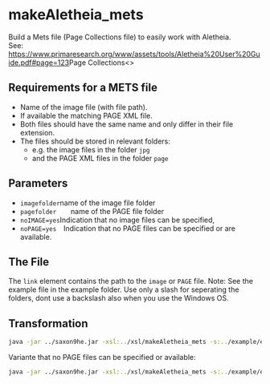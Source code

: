 # makeAletheia_mets

Build a Mets file (Page Collections file) to easily work with Aletheia.  
See: <https://www.primaresearch.org/www/assets/tools/Aletheia%20User%20Guide.pdf#page=123>Page Collections<>

Requirements for a METS file
------------
- Name of the image file (with file path).
- If available the matching PAGE XML file.
- Both files should have the same name and only differ in their file extension.
- The files should be stored in relevant folders:
  -   e.g. the image files in the folder ``jpg``
  -   and the PAGE XML files in the folder ``page``


Parameters
-------------
- ``imagefolder``name of the image file folder
- ``pagefolder    ``name of the PAGE file folder
- ``noIMAGE=yes``Indication that no image files can be specified, 
- ``noPAGE=yes  ``Indication that no PAGE files can be specified or are available.

The File
-------------

The ``link`` element contains the path to the ``image`` or ``PAGE`` file.
Note: See the example file in the example folder. Use only a slash for seperating the folders, dont use a backslash also when you use the Windows OS.




Transformation
-------------------------------

```sh
java -jar ../saxon9he.jar -xsl:../xsl/makeAletheia_mets -s:../example/example.xml imagefolder=jpg pagefolder=page
```

Variante that no PAGE files can be specified or available:

```sh
java -jar ../saxon9he.jar -xsl:../xsl/makeAletheia_mets -s:../example/example.xml imagefolder=jpg pagefolder=page noPage=yes
```
